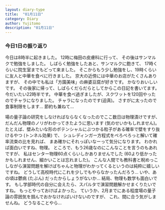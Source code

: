```yaml
---
layout: diary-type
title:  "01月11日"
category: Diary
author: Yujitomo
description: "01月11日"
---
```



### 今日1日の振り返り

今日は8時半に起きました。
12時に梅田の皮膚科に行って、
その後はサンマルクで勉強をしました。
しばらく勉強をしたあと、サンマルクに飽きて、
17時くらいに院生室までもどって来ました。
そこからもう少し勉強をし、19時くらいに友人と中華を食べに行きました。
京大の近傍には中華のお店がたくさんありますが、
その中でも私は「方園美味」の麻婆豆腐が好きです。
かなりおいしいです。
その後家に帰って、しばらくだらだらとしてからこの日記を書いてます。今だいたい22時半です。
中華を食べ過ぎましたが、スクワットを120回やったのでチャラになりました。
チャラになったのです(迫真)。
さすがに太ったので食事制限をします...
節約も兼ねて...

場の量子論の研究をしなければならなくなったのでここ数日は物理漬けですが、
だんだん物理のノリがわかってきたように思います (気のせいかもしれません)。
たとえば、壁みたいな形のポテンシャルにぶつかる粒子がある確率で壁をすり抜けるやつ (トンネル効果) で、
シュレディンガー方程式をぺろぺろっと解いて確率流束の比を見れば、
まあ確かにそれっぽいなーって気分になります。
わかれば面白いですね、物理。
ところで、もう26歳なのにこんなことを言うのもあれですが、
私はセンター物理60点くらいしかありませんでした
(60より低かったかもしれません、細かいことは忘れました)。
こんな人間でも教科書と睨めっこしながら演習問題を解けばちゃんと物理がわかってくるというのは純粋に嬉しいですね。
どうして高校時代にこれを少しでもやらなかったんだろう...
いや、あの頃は鬱病 (たぶん) だったからしょうがないか...
結局、物理も数学も面白いです。
もし学部時代の自分に会えたら、スパルタで演習問題解かせまくりたいですね。
もっとやっておけばよかった。
ていうか、2月までにある程度場の量子論の雰囲気を掴んでおかなければいけないのですが、
これ、間に合う気がしませんね。
どうなることやら...
